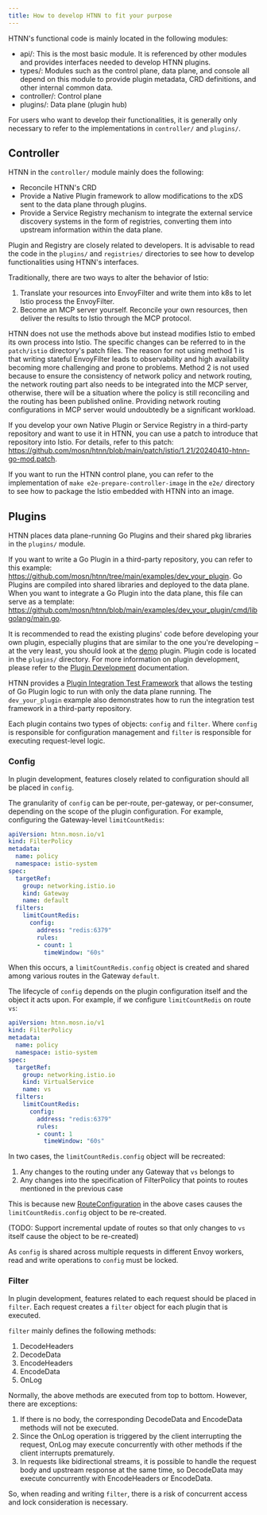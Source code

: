 ```yaml
---
title: How to develop HTNN to fit your purpose
---
```


HTNN's functional code is mainly located in the following modules:

* api/: This is the most basic module. It is referenced by other modules and provides interfaces needed to develop HTNN plugins.
* types/: Modules such as the control plane, data plane, and console all depend on this module to provide plugin metadata, CRD definitions, and other internal common data.
* controller/: Control plane
* plugins/: Data plane (plugin hub)

For users who want to develop their functionalities, it is generally only necessary to refer to the implementations in `controller/` and `plugins/`.

## Controller

HTNN in the `controller/` module mainly does the following:

* Reconcile HTNN's CRD
* Provide a Native Plugin framework to allow modifications to the xDS sent to the data plane through plugins.
* Provide a Service Registry mechanism to integrate the external service discovery systems in the form of registries, converting them into upstream information within the data plane.

Plugin and Registry are closely related to developers. It is advisable to read the code in the `plugins/` and `registries/` directories to see how to develop functionalities using HTNN's interfaces.

Traditionally, there are two ways to alter the behavior of Istio:

1. Translate your resources into EnvoyFilter and write them into k8s to let Istio process the EnvoyFilter.
2. Become an MCP server yourself. Reconcile your own resources, then deliver the results to Istio through the MCP protocol.

HTNN does not use the methods above but instead modifies Istio to embed its own process into Istio. The specific changes can be referred to in the `patch/istio` directory's patch files. The reason for not using method 1 is that writing stateful EnvoyFilter leads to observability and high availability becoming more challenging and prone to problems. Method 2 is not used because to ensure the consistency of network policy and network routing, the network routing part also needs to be integrated into the MCP server, otherwise, there will be a situation where the policy is still reconciling and the routing has been published online. Providing network routing configurations in MCP server would undoubtedly be a significant workload.

If you develop your own Native Plugin or Service Registry in a third-party repository and want to use it in HTNN, you can use a patch to introduce that repository into Istio. For details, refer to this patch: https://github.com/mosn/htnn/blob/main/patch/istio/1.21/20240410-htnn-go-mod.patch.

If you want to run the HTNN control plane, you can refer to the implementation of `make e2e-prepare-controller-image` in the `e2e/` directory to see how to package the Istio embedded with HTNN into an image.

## Plugins

HTNN places data plane-running Go Plugins and their shared pkg libraries in the `plugins/` module.

If you want to write a Go Plugin in a third-party repository, you can refer to this example: https://github.com/mosn/htnn/tree/main/examples/dev_your_plugin. Go Plugins are compiled into shared libraries and deployed to the data plane. When you want to integrate a Go Plugin into the data plane, this file can serve as a template: https://github.com/mosn/htnn/blob/main/examples/dev_your_plugin/cmd/libgolang/main.go.

It is recommended to read the existing plugins' code before developing your own plugin, especially plugins that are similar to the one you're developing – at the very least, you should look at the [demo](https://github.com/mosn/htnn/tree/main/plugins/plugins/demo) plugin. Plugin code is located in the `plugins/` directory. For more information on plugin development, please refer to the [Plugin Development](./plugin_development.md) documentation.

HTNN provides a [Plugin Integration Test Framework](./plugin_integration_test_framework) that allows the testing of Go Plugin logic to run with only the data plane running. The `dev_your_plugin` example also demonstrates how to run the integration test framework in a third-party repository.

Each plugin contains two types of objects: `config` and `filter`. Where `config` is responsible for configuration management and `filter` is responsible for executing request-level logic.

### Config

In plugin development, features closely related to configuration should all be placed in `config`.

The granularity of `config` can be per-route, per-gateway, or per-consumer, depending on the scope of the plugin configuration. For example, configuring the Gateway-level `limitCountRedis`:

```yaml
apiVersion: htnn.mosn.io/v1
kind: FilterPolicy
metadata:
  name: policy
  namespace: istio-system
spec:
  targetRef:
    group: networking.istio.io
    kind: Gateway
    name: default
  filters:
    limitCountRedis:
      config:
        address: "redis:6379"
        rules:
        - count: 1
          timeWindow: "60s"
```

When this occurs, a `limitCountRedis.config` object is created and shared among various routes in the Gateway `default`.

The lifecycle of `config` depends on the plugin configuration itself and the object it acts upon. For example, if we configure `limitCountRedis` on route `vs`:

```yaml
apiVersion: htnn.mosn.io/v1
kind: FilterPolicy
metadata:
  name: policy
  namespace: istio-system
spec:
  targetRef:
    group: networking.istio.io
    kind: VirtualService
    name: vs
  filters:
    limitCountRedis:
      config:
        address: "redis:6379"
        rules:
        - count: 1
          timeWindow: "60s"
```

In two cases, the `limitCountRedis.config` object will be recreated:
1. Any changes to the routing under any Gateway that `vs` belongs to
2. Any changes into the specification of FilterPolicy that points to routes mentioned in the previous case

This is because new [RouteConfiguration](https://www.envoyproxy.io/docs/envoy/latest/api-v3/config/route/v3/route.proto#envoy-v3-api-msg-config-route-v3-routeconfiguration) in the above cases causes the `limitCountRedis.config` object to be re-created.

(TODO: Support incremental update of routes so that only changes to `vs` itself cause the object to be re-created)

As `config` is shared across multiple requests in different Envoy workers, read and write operations to `config` must be locked.

### Filter

In plugin development, features related to each request should be placed in `filter`. Each request creates a `filter` object for each plugin that is executed.

`filter` mainly defines the following methods:

1. DecodeHeaders
2. DecodeData
3. EncodeHeaders
4. EncodeData
5. OnLog

Normally, the above methods are executed from top to bottom. However, there are exceptions:

1. If there is no body, the corresponding DecodeData and EncodeData methods will not be executed.
2. Since the OnLog operation is triggered by the client interrupting the request, OnLog may execute concurrently with other methods if the client interrupts prematurely.
3. In requests like bidirectional streams, it is possible to handle the request body and upstream response at the same time, so DecodeData may execute concurrently with EncodeHeaders or EncodeData.

So, when reading and writing `filter`, there is a risk of concurrent access and lock consideration is necessary.
